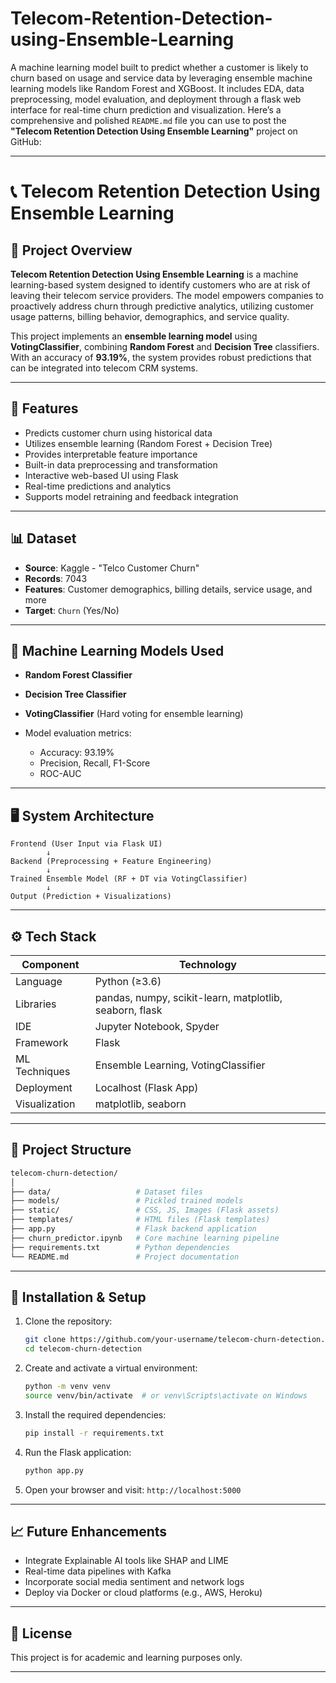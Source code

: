 # Telecom-Retention-Detection-using-Ensemble-Learning
A machine learning model built to predict whether a customer is likely to churn based on usage and service data by  leveraging ensemble machine learning models like Random Forest and XGBoost. It includes EDA, data preprocessing,  model evaluation, and deployment through a flask web interface for real-time churn prediction and visualization. 
Here’s a comprehensive and polished `README.md` file you can use to post the **"Telecom Retention Detection Using Ensemble Learning"** project on GitHub:

---

# 📞 Telecom Retention Detection Using Ensemble Learning

## 📌 Project Overview

**Telecom Retention Detection Using Ensemble Learning** is a machine learning-based system designed to identify customers who are at risk of leaving their telecom service providers. The model empowers companies to proactively address churn through predictive analytics, utilizing customer usage patterns, billing behavior, demographics, and service quality.

This project implements an **ensemble learning model** using **VotingClassifier**, combining **Random Forest** and **Decision Tree** classifiers. With an accuracy of **93.19%**, the system provides robust predictions that can be integrated into telecom CRM systems.

---

## 🚀 Features

* Predicts customer churn using historical data
* Utilizes ensemble learning (Random Forest + Decision Tree)
* Provides interpretable feature importance
* Built-in data preprocessing and transformation
* Interactive web-based UI using Flask
* Real-time predictions and analytics
* Supports model retraining and feedback integration

---

## 📊 Dataset

* **Source**: Kaggle - "Telco Customer Churn"
* **Records**: 7043
* **Features**: Customer demographics, billing details, service usage, and more
* **Target**: `Churn` (Yes/No)

---

## 🧠 Machine Learning Models Used

* **Random Forest Classifier**
* **Decision Tree Classifier**
* **VotingClassifier** (Hard voting for ensemble learning)
* Model evaluation metrics:

  * Accuracy: 93.19%
  * Precision, Recall, F1-Score
  * ROC-AUC

---

## 🖥️ System Architecture

```plaintext
Frontend (User Input via Flask UI)
        ↓
Backend (Preprocessing + Feature Engineering)
        ↓
Trained Ensemble Model (RF + DT via VotingClassifier)
        ↓
Output (Prediction + Visualizations)
```

---

## ⚙️ Tech Stack

| Component     | Technology                                              |
| ------------- | ------------------------------------------------------- |
| Language      | Python (≥3.6)                                           |
| Libraries     | pandas, numpy, scikit-learn, matplotlib, seaborn, flask |
| IDE           | Jupyter Notebook, Spyder                                |
| Framework     | Flask                                                   |
| ML Techniques | Ensemble Learning, VotingClassifier                     |
| Deployment    | Localhost (Flask App)                                   |
| Visualization | matplotlib, seaborn                                     |

---

## 📂 Project Structure

```bash
telecom-churn-detection/
│
├── data/                   # Dataset files
├── models/                 # Pickled trained models
├── static/                 # CSS, JS, Images (Flask assets)
├── templates/              # HTML files (Flask templates)
├── app.py                  # Flask backend application
├── churn_predictor.ipynb   # Core machine learning pipeline
├── requirements.txt        # Python dependencies
└── README.md               # Project documentation
```

---

## 🔧 Installation & Setup

1. Clone the repository:

   ```bash
   git clone https://github.com/your-username/telecom-churn-detection.git
   cd telecom-churn-detection
   ```

2. Create and activate a virtual environment:

   ```bash
   python -m venv venv
   source venv/bin/activate  # or venv\Scripts\activate on Windows
   ```

3. Install the required dependencies:

   ```bash
   pip install -r requirements.txt
   ```

4. Run the Flask application:

   ```bash
   python app.py
   ```

5. Open your browser and visit: `http://localhost:5000`

---

## 📈 Future Enhancements

* Integrate Explainable AI tools like SHAP and LIME
* Real-time data pipelines with Kafka
* Incorporate social media sentiment and network logs
* Deploy via Docker or cloud platforms (e.g., AWS, Heroku)

---

## 📜 License

This project is for academic and learning purposes only.

---
